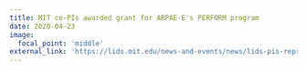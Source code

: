 ```yaml
---
title: MIT co-PIs awarded grant for ARPAE-E's PERFORM program
date: 2020-04-23
image:
  focal_point: 'middle'
external_link: 'https://lids.mit.edu/news-and-events/news/lids-pis-represent-mit-team-awarded-funding-us-department-energys-arpa-e'
---
```


<!--more-->
